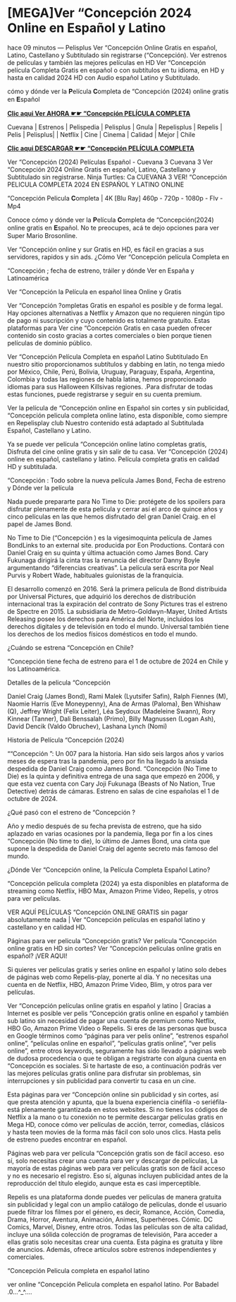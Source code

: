 # [MEGA]Ver “Concepción 2024 Online en Español y Latino

hace 09 minutos — Pelisplus Ver “Concepción Online Gratis en español, Latino, Castellano y Subtitulado sin registrarse (“Concepción). Ver estrenos de películas y también las mejores películas en HD Ver “Concepción película Completa Gratis en español o con subtítulos en tu idioma, en HD y hasta en calidad 2024 HD con Audio español Latino y Subtitulado.

cómo y dónde ver la 𝐏elícula 𝐂ompleta de “Concepción (2024) online gratis en 𝐄spañol

**[Clic aqui Ver AHORA ☛☛ “Concepción PELÍCULA COMPLETA](https://bit.ly/3Y2WSGS)**

Cuevana | Estrenos | Pelispedia | Pelisplus | Gnula | Repelisplus | Repelis | Pelis | Pelisplus| | Netflix | Cine | Cinema | Calidad | Mejor | Chile

**[Clic aqui DESCARGAR ☛☛ “Concepción PELÍCULA COMPLETA](https://bit.ly/3Y2WSGS)**

Ver “Concepción (2024) Películas Español - Cuevana 3 Cuevana 3 Ver “Concepción 2024 Online Gratis en español, Latino, Castellano y Subtitulado sin registrarse. Ninja Turtles: Ca CUEVANA 3 VER! “Concepción PELICULA COMPLETA 2024 EN ESPAÑOL Y LATINO ONLINE

“Concepción Pelicula 𝐂ompleta | 4K [Blu Ray] 460p - 720p - 1080p - Flv - Mp4

Conoce cómo y dónde ver la 𝐏elícula 𝐂ompleta de “Concepción(2024) online gratis en 𝐄spañol. No te preocupes, acá te dejo opciones para ver Super Mario Brosonline.

Ver “Concepción online y sur Gratis en HD, es fácil en gracias a sus servidores, rapidos y sin ads. ¿Cómo Ver “Concepción película Completa en

“Concepción ; fecha de estreno, tráiler y dónde Ver en España y Latinoamérica

Ver “Concepción la Película en español línea Online y Gratis

Ver “Concepción ?ompletas Gratis en español es posible y de forma legal. Hay opciones alternativas a Netflix y Amazon que no requieren ningún tipo de pago ni suscripción y cuyo contenido es totalmente gratuito. Estas plataformas para Ver cine “Concepción Gratis en casa pueden ofrecer contenido sin costo gracias a cortes comerciales o bien porque tienen películas de dominio público.

Ver “Concepción Película Completa en español Latino Subtitulado En nuestro sitio proporcionamos subtítulos y dabbing en latín, no tenga miedo por México, Chile, Perú, Bolivia, Uruguay, Paraguay, España, Argentina, Colombia y todas las regiones de habla latina, hemos proporcionado idiomas para sus Halloween Killsivas regiones. .Para disfrutar de todas estas funciones, puede registrarse y seguir en su cuenta premium.

Ver la película de “Concepción online en Español sin cortes y sin publicidad, “Concepción pelicula completa online latino, esta disponible, como siempre en Repelisplay club Nuestro contenido está adaptado al Subtitulada Español, Castellano y Latino.

Ya se puede ver película “Concepción online latino completas gratis, Disfruta del cine online gratis y sin salir de tu casa. Ver “Concepción (2024) online en español, castellano y latino. Película completa gratis en calidad HD y subtitulada.

“Concepción : Todo sobre la nueva película James Bond, Fecha de estreno y Dónde ver la película

Nada puede prepararte para No Time to Die: protégete de los spoilers para disfrutar plenamente de esta película y cerrar así el arco de quince años y cinco películas en las que hemos disfrutado del gran Daniel Craig. en el papel de James Bond.

No Time to Die (“Concepción ) es la vigesimoquinta película de James BondLinks to an external site. producida por Eon Productions. Contará con Daniel Craig en su quinta y última actuación como James Bond. Cary Fukunaga dirigirá la cinta tras la renuncia del director Danny Boyle argumentando “diferencias creativas”. La película será escrita por Neal Purvis y Robert Wade, habituales guionistas de la franquicia.

El desarrollo comenzó en 2016. Será la primera película de Bond distribuida por Universal Pictures, que adquirió los derechos de distribución internacional tras la expiración del contrato de Sony Pictures tras el estreno de Spectre en 2015. La subsidiaria de Metro-Goldwyn-Mayer, United Artists Releasing posee los derechos para América del Norte, incluidos los derechos digitales y de televisión en todo el mundo. Universal también tiene los derechos de los medios físicos domésticos en todo el mundo.

¿Cuándo se estrena “Concepción en Chile?

“Concepción tiene fecha de estreno para el 1 de octubre de 2024 en Chile y los Latinoamérica.

Detalles de la pelicula “Concepción

Daniel Craig (James Bond), Rami Malek (Lyutsifer Safin), Ralph Fiennes (M), Naomie Harris (Eve Moneypenny), Ana de Armas (Paloma), Ben Whishaw (Q), Jeffrey Wright (Felix Leiter), Léa Seydoux (Madeleine Swann), Rory Kinnear (Tanner), Dali Benssalah (Primo), Billy Magnussen (Logan Ash), David Dencik (Valdo Obruchev), Lashana Lynch (Nomi)

Historia de Película “Concepción (2024)

““Concepción ”: Un 007 para la historia. Han sido seis largos años y varios meses de espera tras la pandemia, pero por fin ha llegado la ansiada despedida de Daniel Craig como James Bond. “Concepción (No Time to Die) es la quinta y definitiva entrega de una saga que empezó en 2006, y que esta vez cuenta con Cary Joji Fukunaga (Beasts of No Nation, True Detective) detrás de cámaras. Estreno en salas de cine españolas el 1 de octubre de 2024.

¿Qué pasó con el estreno de “Concepción ?

Año y medio después de su fecha prevista de estreno, que ha sido aplazado en varias ocasiones por la pandemia, llega por fin a los cines “Concepción (No time to die), lo último de James Bond, una cinta que supone la despedida de Daniel Craig del agente secreto más famoso del mundo.

¿Dónde Ver “Concepción online, la Película Completa Español Latino?

“Concepción película completa (2024) ya esta disponibles en plataforma de streaming como Netflix, HBO Max, Amazon Prime Video, Repelis, y otros para ver películas.

VER AQUÍ PELÍCULAS “Concepción ONLINE GRATIS sin pagar absolutamente nada | Ver “Concepción películas en español latino y castellano y en calidad HD.

Páginas para ver pelicula “Concepción gratis? Ver película “Concepción online gratis en HD sin cortes? Ver “Concepción películas online gratis en español? ¡VER AQUI!

Si quieres ver películas gratis y series online en español y latino solo debes de páginas web como Repelis-play, ponerte al día. Y no necesitas una cuenta en de Netflix, HBO, Amazon Prime Video, Blim, y otros para ver películas.

Ver “Concepción películas online gratis en español y latino | Gracias a Internet es posible ver pelis “Concepción gratis online en español y también sub latino sin necesidad de pagar una cuenta de premium como Netflix, HBO Go, Amazon Prime Video o Repelis. Si eres de las personas que busca en Google términos como “páginas para ver pelis online”, “estrenos español online”, “películas online en español”, “películas gratis online”, “ver pelis online”, entre otros keywords, seguramente has sido llevado a páginas web de dudosa procedencia o que te obligan a registrarte con alguna cuenta en “Concepción es sociales. Si te hartaste de eso, a continuación podrás ver las mejores películas gratis online para disfrutar sin problemas, sin interrupciones y sin publicidad para convertir tu casa en un cine.

Esta páginas para ver “Concepción online sin publicidad y sin cortes, así que presta atención y apunta, que la buena experiencia cinéfila -o seriéfila- está plenamente garantizada en estos websites. Si no tienes los códigos de Netflix a la mano o tu conexión no te permite descargar películas gratis en Mega HD, conoce cómo ver películas de acción, terror, comedias, clásicos y hasta teen movies de la forma más fácil con solo unos clics. Hasta pelis de estreno puedes encontrar en español.

Páginas web para ver película “Concepción gratis son de fácil acceso. eso sí, solo necesitas crear una cuenta para ver y descargar de películas, La mayoría de estas páginas web para ver películas gratis son de fácil acceso y no es necesario el registro. Eso sí, algunas incluyen publicidad antes de la reproducción del título elegido, aunque esta es casi imperceptible.

Repelis es una plataforma donde puedes ver películas de manera gratuita sin publicidad y legal con un amplio catálogo de películas, donde el usuario puede filtrar los filmes por el género, es decir, Romance, Acción, Comedia, Drama, Horror, Aventura, Animación, Animes, Superhéroes. Cómic. DC Comics, Marvel, Disney, entre otros. Todas las películas son de alta calidad, incluye una sólida colección de programas de televisión, Para acceder a ellas gratis solo necesitas crear una cuenta. Esta página es gratuita y libre de anuncios. Además, ofrece artículos sobre estrenos independientes y comerciales.

“Concepción Pelicula completa en español latino

ver online “Concepción Pelicula completa en español latino. Por Babadel .0...^_^....
